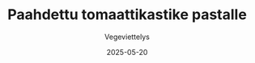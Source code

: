 ---
title: "Paahdettu tomaattikastike pastalle"
image: "https://vegaanibotti.lauravuo.me/2025/05/2025-05-20_small.png"
date: 2025-05-20
receipt_url: "https://vegeviettelys.fi/paahdettu-tomaattikastike-pastalle/"
author: "Vegeviettelys"
---